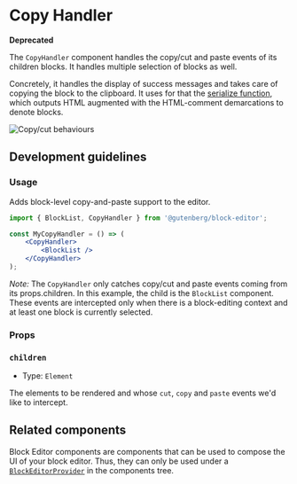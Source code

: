 # Copy Handler

**Deprecated**

The `CopyHandler` component handles the copy/cut and paste events of its children blocks. It handles multiple selection of blocks as well.

Concretely, it handles the display of success messages and takes care of copying the block to the clipboard. It uses for that the [serialize function](https://github.com/WordPress/gutenberg/blob/HEAD/packages/blocks/src/api/serializer.js), which outputs HTML augmented with the HTML-comment demarcations to denote blocks.

![Copy/cut behaviours](https://user-images.githubusercontent.com/150562/81698101-6e341d80-945d-11ea-9bfb-b20781f55033.gif)

## Development guidelines

### Usage

Adds block-level copy-and-paste support to the editor.

```jsx
import { BlockList, CopyHandler } from '@gutenberg/block-editor';

const MyCopyHandler = () => (
	<CopyHandler>
		<BlockList />
	</CopyHandler>
);
```

_Note:_ The `CopyHandler` only catches copy/cut and paste events coming from its props.children. In this example, the child is the `BlockList` component. These events are intercepted only when there is a block-editing context and at least one block is currently selected.

### Props

### `children`

-   Type: `Element`

The elements to be rendered and whose `cut`, `copy` and `paste` events we'd like to intercept.

## Related components

Block Editor components are components that can be used to compose the UI of your block editor. Thus, they can only be used under a [`BlockEditorProvider`](https://github.com/WordPress/gutenberg/blob/HEAD/packages/block-editor/src/components/provider/README.md) in the components tree.
